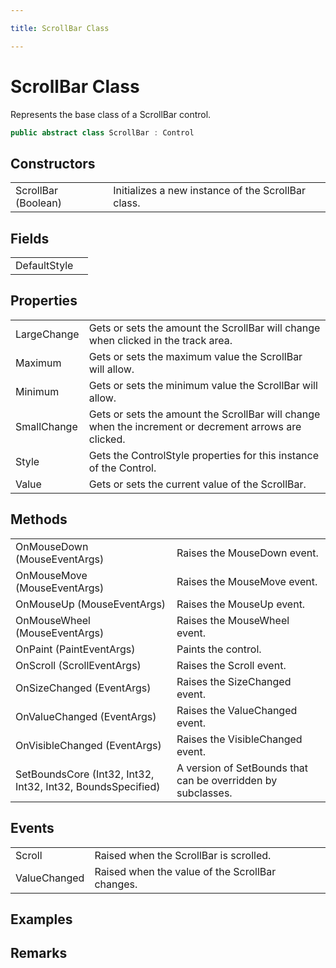 ```yaml
---

title: ScrollBar Class

---
```


# ScrollBar Class

Represents the base class of a ScrollBar control.

```csharp
public abstract class ScrollBar : Control 
```

## Constructors

<table>
<tr><td>ScrollBar (Boolean)</td><td>Initializes a new instance of the ScrollBar class.</td></tr>
</table>

## Fields

<table>
<tr><td>DefaultStyle</td><td></td></tr>
</table>

## Properties

<table>
<tr><td>LargeChange</td><td>Gets or sets the amount the ScrollBar will change when clicked in the track area.</td></tr>
<tr><td>Maximum</td><td>Gets or sets the maximum value the ScrollBar will allow.</td></tr>
<tr><td>Minimum</td><td>Gets or sets the minimum value the ScrollBar will allow.</td></tr>
<tr><td>SmallChange</td><td>Gets or sets the amount the ScrollBar will change when the increment or decrement arrows are clicked.</td></tr>
<tr><td>Style</td><td>Gets the ControlStyle properties for this instance of the Control.</td></tr>
<tr><td>Value</td><td>Gets or sets the current value of the ScrollBar.</td></tr>
</table>

## Methods

<table>
<tr><td>OnMouseDown (MouseEventArgs)</td><td>Raises the MouseDown event.</td></tr>
<tr><td>OnMouseMove (MouseEventArgs)</td><td>Raises the MouseMove event.</td></tr>
<tr><td>OnMouseUp (MouseEventArgs)</td><td>Raises the MouseUp event.</td></tr>
<tr><td>OnMouseWheel (MouseEventArgs)</td><td>Raises the MouseWheel event.</td></tr>
<tr><td>OnPaint (PaintEventArgs)</td><td>Paints the control.</td></tr>
<tr><td>OnScroll (ScrollEventArgs)</td><td>Raises the Scroll event.</td></tr>
<tr><td>OnSizeChanged (EventArgs)</td><td>Raises the SizeChanged event.</td></tr>
<tr><td>OnValueChanged (EventArgs)</td><td>Raises the ValueChanged event.</td></tr>
<tr><td>OnVisibleChanged (EventArgs)</td><td>Raises the VisibleChanged event.</td></tr>
<tr><td>SetBoundsCore (Int32, Int32, Int32, Int32, BoundsSpecified)</td><td>A version of SetBounds that can be overridden by subclasses.</td></tr>
</table>

## Events

<table>
<tr><td>Scroll</td><td>Raised when the ScrollBar is scrolled.</td></tr>
<tr><td>ValueChanged</td><td>Raised when the value of the ScrollBar changes.</td></tr>
</table>

<!-- Only change content below this line, anything above this line will be lost when regenerated. -->

## Examples

## Remarks

